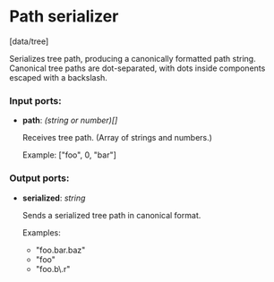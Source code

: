 # Path serializer

[data/tree]

Serializes tree path, producing a canonically formatted path string.
Canonical tree paths are dot-separated, with dots inside components escaped with a backslash.

### Input ports:

* __path__: _(string or number)[]_

    Receives tree path. (Array of strings and numbers.)
    
    Example: ["foo", 0, "bar"]



### Output ports:

* __serialized__: _string_

    Sends a serialized tree path in canonical format.
    
    Examples:
    * "foo.bar.baz"
    * "foo"
    * "foo.b\\.r"



